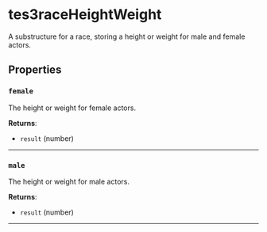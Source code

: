 <!---
	This file is autogenerated. Do not edit this file manually. Your changes will be ignored.
	More information: https://github.com/MWSE/MWSE/tree/master/docs
-->

# tes3raceHeightWeight
<div class="search_terms" style="display: none">tes3raceheightweight, raceheightweight</div>

A substructure for a race, storing a height or weight for male and female actors.

## Properties

### `female`
<div class="search_terms" style="display: none">female</div>

The height or weight for female actors.

**Returns**:

* `result` (number)

***

### `male`
<div class="search_terms" style="display: none">male</div>

The height or weight for male actors.

**Returns**:

* `result` (number)

***

